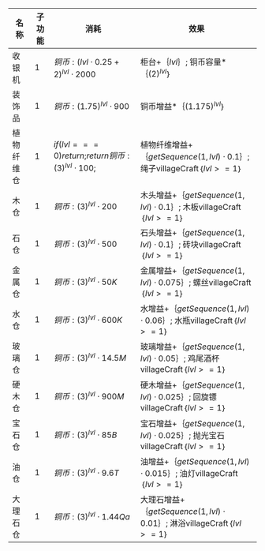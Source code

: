 | 名称  | 子功能 | 消耗  | 效果  |
| --- | --- | --- | --- |
| 收银机 | 1 | ${ 铜币: {(lvl  \cdot  0.25 + 2)}^{lvl}  \cdot  2000 }$ | 柜台+｛$lvl$｝; 铜币容量*｛${(2)}^{lvl}$｝ |
| 装饰品 | 1 | ${ 铜币: {(1.75)}^{lvl}  \cdot  900 }$ | 铜币增益*｛${(1.175)}^{lvl}$｝ |
| 植物纤维仓 | 1 | ${ if (lvl === 0) { return {}; } return { 铜币: {(3)}^{lvl}  \cdot  100 }; }$ | 植物纤维增益+｛$getSequence(1, lvl)  \cdot  0.1$｝; 绳子villageCraft｛$lvl >= 1$｝ |
| 木仓 | 1 | ${ 铜币: {(3)}^{lvl}  \cdot  200 }$ | 木头增益+｛$getSequence(1, lvl)  \cdot  0.1$｝; 木板villageCraft｛$lvl >= 1$｝ |
| 石仓 | 1 | ${ 铜币: {(3)}^{lvl}  \cdot  500 }$ | 石头增益+｛$getSequence(1, lvl)  \cdot  0.1$｝; 砖块villageCraft｛$lvl >= 1$｝ |
| 金属仓 | 1 | ${ 铜币: {(3)}^{lvl}  \cdot  50K }$ | 金属增益+｛$getSequence(1, lvl)  \cdot  0.075$｝; 螺丝villageCraft｛$lvl >= 1$｝ |
| 水仓 | 1 | ${ 铜币: {(3)}^{lvl}  \cdot  600K }$ | 水增益+｛$getSequence(1, lvl)  \cdot  0.06$｝; 水瓶villageCraft｛$lvl >= 1$｝ |
| 玻璃仓 | 1 | ${ 铜币: {(3)}^{lvl}  \cdot  14.5M }$ | 玻璃增益+｛$getSequence(1, lvl)  \cdot  0.05$｝; 鸡尾酒杯villageCraft｛$lvl >= 1$｝ |
| 硬木仓 | 1 | ${ 铜币: {(3)}^{lvl}  \cdot  900M }$ | 硬木增益+｛$getSequence(1, lvl)  \cdot  0.025$｝; 回旋镖villageCraft｛$lvl >= 1$｝ |
| 宝石仓 | 1 | ${ 铜币: {(3)}^{lvl}  \cdot  85B }$ | 宝石增益+｛$getSequence(1, lvl)  \cdot  0.025$｝; 抛光宝石villageCraft｛$lvl >= 1$｝ |
| 油仓 | 1 | ${ 铜币: {(3)}^{lvl}  \cdot  9.6T }$ | 油增益+｛$getSequence(1, lvl)  \cdot  0.015$｝; 油灯villageCraft｛$lvl >= 1$｝ |
| 大理石仓 | 1 | ${ 铜币: {(3)}^{lvl}  \cdot  1.44Qa }$ | 大理石增益+｛$getSequence(1, lvl)  \cdot  0.01$｝; 淋浴villageCraft｛$lvl >= 1$｝ |
